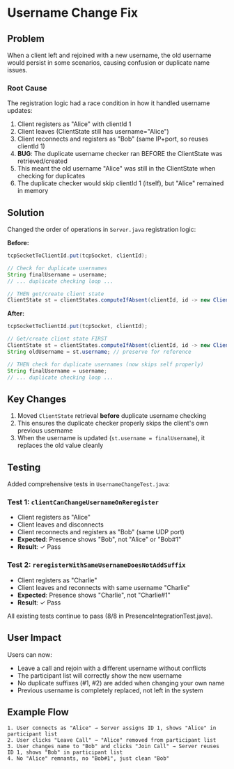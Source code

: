 # Username Change Fix

## Problem
When a client left and rejoined with a new username, the old username would persist in some scenarios, causing confusion or duplicate name issues.

### Root Cause
The registration logic had a race condition in how it handled username updates:

1. Client registers as "Alice" with clientId 1
2. Client leaves (ClientState still has username="Alice")
3. Client reconnects and registers as "Bob" (same IP+port, so reuses clientId 1)
4. **BUG**: The duplicate username checker ran BEFORE the ClientState was retrieved/created
5. This meant the old username "Alice" was still in the ClientState when checking for duplicates
6. The duplicate checker would skip clientId 1 (itself), but "Alice" remained in memory

## Solution
Changed the order of operations in `Server.java` registration logic:

**Before:**
```java
tcpSocketToClientId.put(tcpSocket, clientId);

// Check for duplicate usernames
String finalUsername = username;
// ... duplicate checking loop ...

// THEN get/create client state
ClientState st = clientStates.computeIfAbsent(clientId, id -> new ClientState());
```

**After:**
```java
tcpSocketToClientId.put(tcpSocket, clientId);

// Get/create client state FIRST
ClientState st = clientStates.computeIfAbsent(clientId, id -> new ClientState());
String oldUsername = st.username; // preserve for reference

// THEN check for duplicate usernames (now skips self properly)
String finalUsername = username;
// ... duplicate checking loop ...
```

## Key Changes
1. Moved `ClientState` retrieval **before** duplicate username checking
2. This ensures the duplicate checker properly skips the client's own previous username
3. When the username is updated (`st.username = finalUsername`), it replaces the old value cleanly

## Testing
Added comprehensive tests in `UsernameChangeTest.java`:

### Test 1: `clientCanChangeUsernameOnReregister`
- Client registers as "Alice"
- Client leaves and disconnects
- Client reconnects and registers as "Bob" (same UDP port)
- **Expected**: Presence shows "Bob", not "Alice" or "Bob#1"
- **Result**: ✓ Pass

### Test 2: `reregisterWithSameUsernameDoesNotAddSuffix`
- Client registers as "Charlie"
- Client leaves and reconnects with same username "Charlie"
- **Expected**: Presence shows "Charlie", not "Charlie#1"
- **Result**: ✓ Pass

All existing tests continue to pass (8/8 in PresenceIntegrationTest.java).

## User Impact
Users can now:
- Leave a call and rejoin with a different username without conflicts
- The participant list will correctly show the new username
- No duplicate suffixes (#1, #2) are added when changing your own name
- Previous username is completely replaced, not left in the system

## Example Flow
```
1. User connects as "Alice" → Server assigns ID 1, shows "Alice" in participant list
2. User clicks "Leave Call" → "Alice" removed from participant list
3. User changes name to "Bob" and clicks "Join Call" → Server reuses ID 1, shows "Bob" in participant list
4. No "Alice" remnants, no "Bob#1", just clean "Bob"
```
